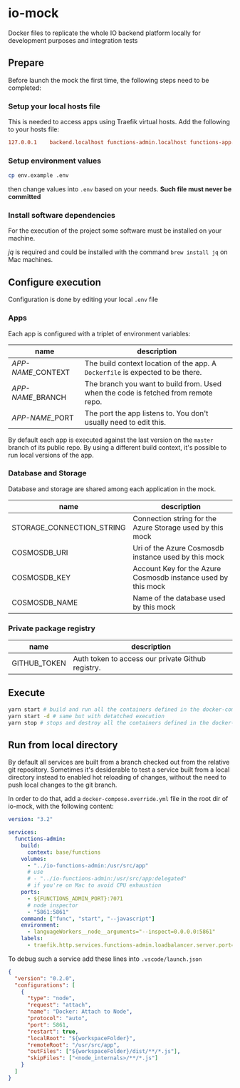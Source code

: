# io-mock

Docker files to replicate the whole IO backend platform locally for development purposes and integration tests

## Prepare

Before launch the mock the first time, the following steps need to be completed:

### Setup your local hosts file

This is needed to access apps using Traefik virtual hosts. Add the following to your hosts file:

```ini
127.0.0.1    backend.localhost functions-admin.localhost functions-app.localhost functions-public.localhost functions-services.localhost
```

### Setup environment values

```sh
cp env.example .env
```

then change values into `.env` based on your needs. **Such file must never be committed**

### Install software dependencies

For the execution of the project some software must be installed on your machine.

*jq* is required and could be installed with the command `brew install jq` on Mac machines.

## Configure execution

Configuration is done by editing your local `.env` file

### Apps

Each app is configured with a triplet of environment variables:

| name                | description                                                                        |
| ------------------- | ---------------------------------------------------------------------------------- |
| _APP-NAME_\_CONTEXT | The build context location of the app. A `Dockerfile` is expected to be there.     |
| _APP-NAME_\_BRANCH  | The branch you want to build from. Used when the code is fetched from remote repo. |
| _APP-NAME_\_PORT    | The port the app listens to. You don't usually need to edit this.                  |

By default each app is executed against the last version on the `master` branch of its public repo. By using a different build context, it's possible to run local versions of the app.

### Database and Storage

Database and storage are shared among each application in the mock.

| name                      | description                                                   |
| ------------------------- | ------------------------------------------------------------- |
| STORAGE_CONNECTION_STRING | Connection string for the Azure Storage used by this mock     |
| COSMOSDB_URI              | Uri of the Azure Cosmosdb instance used by this mock          |
| COSMOSDB_KEY              | Account Key for the Azure Cosmosdb instance used by this mock |
| COSMOSDB_NAME             | Name of the database used by this mock                        |

### Private package registry

| name         | description                                       |
| ------------ | ------------------------------------------------- |
| GITHUB_TOKEN | Auth token to access our private Github registry. |

## Execute

```sh
yarn start # build and run all the containers defined in the docker-compose.yaml file
yarn start -d # same but with detatched execution
yarn stop # stops and destroy all the containers defined in the docker-compose.yaml file
```

## Run from local directory

By default all services are built from a branch checked out from the relative git repository.
Sometimes it's desiderable to test a service built from a local directory instead
to enabled hot reloading of changes, without the need to push local changes to the git branch.

In order to do that, add a `docker-compose.override.yml` file in the root dir of io-mock,
with the following content:

```yaml
version: "3.2"

services:
  functions-admin:
    build:
      context: base/functions
    volumes:
      - "../io-functions-admin:/usr/src/app"
      # use
      # - "../io-functions-admin:/usr/src/app:delegated"
      # if you're on Mac to avoid CPU exhaustion
    ports:
      - ${FUNCTIONS_ADMIN_PORT}:7071
      # node inspector
      - "5861:5861"
    command: ["func", "start", "--javascript"]
    environment:
      - languageWorkers__node__arguments="--inspect=0.0.0.0:5861"
    labels:
      - traefik.http.services.functions-admin.loadbalancer.server.port=7071
```

To debug such a service add these lines into `.vscode/launch.json`

```json
{
  "version": "0.2.0",
  "configurations": [
    {
      "type": "node",
      "request": "attach",
      "name": "Docker: Attach to Node",
      "protocol": "auto",
      "port": 5861,
      "restart": true,
      "localRoot": "${workspaceFolder}",
      "remoteRoot": "/usr/src/app",
      "outFiles": ["${workspaceFolder}/dist/**/*.js"],
      "skipFiles": ["<node_internals>/**/*.js"]
    }
  ]
}
```
